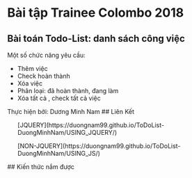 # Bài tập Trainee Colombo 2018
## Bài toán Todo-List: danh sách công việc
 Một số chức năng yêu cầu: 
 <ul>
   <li> Thêm việc </li>
   <li> Check hoàn thành</li>
   <li> Xóa việc </li>
   <li> Phân loại: đã hoàn thành, đang làm </li>
   <li> Xóa tất cả , check tất cả việc </li>
 </ul>
 Thực hiện  bởi: Dương Minh Nam
## Liên Kết
 <ul> [JQUERY](https://duongnam99.github.io/ToDoList-DuongMinhNam/USING_JQUERY/) </ul>
 <ul> [NON-JQUERY](https://duongnam99.github.io/ToDoList-DuongMinhNam/USING_JS/) </ul>
## Kiến thức nắm được
